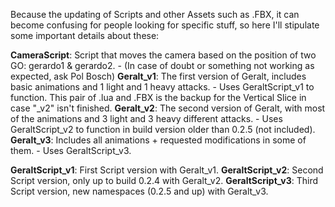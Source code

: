 Because the updating of Scripts and other Assets such as .FBX, it can become confusing for people looking for specific stuff,
so here I'll stipulate some important details about these:

**CameraScript**: Script that moves the camera based on the position of two GO: gerardo1 & gerardo2.
	- (In case of doubt or something not working as expected, ask Pol Bosch)
**Geralt_v1**: The first version of Geralt, includes basic animations and 1 light and 1 heavy attacks.
	- Uses GeraltScript_v1 to function. This pair of .lua and .FBX is the backup for the Vertical Slice in case "_v2" isn't finished.
**Geralt_v2**: The second version of Geralt, with most of the animations and 3 light and 3 heavy different attacks.
	- Uses GeraltScript_v2 to function in build version older than 0.2.5 (not included).
**Geralt_v3**: Includes all animations + requested modifications in some of them.
	- Uses GeraltScript_v3.
	
**GeraltScript_v1**: First Script version with Geralt_v1.
**GeraltScript_v2**: Second Script version, only up to build 0.2.4 with Geralt_v2.
**GeraltScript_v3**: Third Script version, new namespaces (0.2.5 and up) with Geralt_v3.